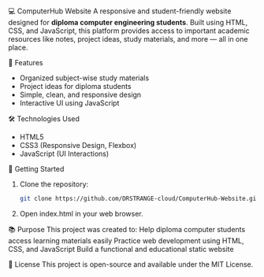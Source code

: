 💻 ComputerHub Website
A responsive and student-friendly website designed for **diploma computer engineering students**. Built using HTML, CSS, and JavaScript, 
this platform provides access to important academic resources like notes, project ideas, study materials, and more — all in one place.

🎯 Features
- Organized subject-wise study materials
- Project ideas for diploma students
- Simple, clean, and responsive design
- Interactive UI using JavaScript

🛠 Technologies Used
- HTML5  
- CSS3 (Responsive Design, Flexbox)  
- JavaScript (UI Interactions)

🚀 Getting Started
1. Clone the repository:
   ```bash
   git clone https://github.com/DRSTRANGE-cloud/ComputerHub-Website.git
2. Open index.html in your web browser.

📚 Purpose
This project was created to:
Help diploma computer students access learning materials easily
Practice web development using HTML, CSS, and JavaScript
Build a functional and educational static website

📜 License
This project is open-source and available under the MIT License.
